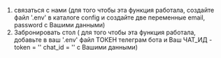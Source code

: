 1. связаться с нами (для того чтобы эта функция работала, создайте файл '.env' в каталоге config и создайте две переменные email, password  с Вашими данными)
2. Забронировать стол ( для того чтобы эта функция работала, добавьте в ваш '.env' файл ТОКЕН телеграм бота и Ваш ЧАТ_ИД - token = ''
chat_id = '' с Вашими данными)